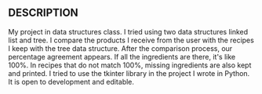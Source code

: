 ## DESCRIPTION 

My project in data structures class. I tried using two data structures linked list and tree. 
I compare the products I receive from the user with the recipes I keep with the tree data structure. 
After the comparison process, our percentage agreement appears. If all the ingredients are there, it's like 100%. In recipes that do not match 100%, missing ingredients are also kept and printed.
I tried to use the tkinter library in the project I wrote in Python. It is open to development and editable.
